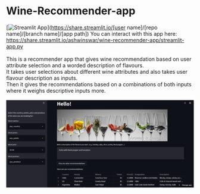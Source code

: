 # Wine-Recommender-app
[![Streamlit App](https://static.streamlit.io/badges/streamlit_badge_black_white.svg)](https://share.streamlit.io/[user name]/[repo name]/[branch name]/[app path])
You can interact with this app here: <br>
https://share.streamlit.io/ashwinswar/wine-recommender-app/streamlit-app.py <br>
<br>
This is a recommender app that gives wine recommendation based on user attribute selection and a worded description of flavours. <br>
It takes user selections about different wine attributes and also takes user flavour description as inputs. <br>
Then it gives the recommendations based on a combinations of both inputs where it weighs descriptive inputs more. <br>
<br>
![](images/wine-app-demo.png)
